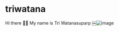 # triwatana
Hi there 👋🏼 My name is Tri Watanasuparp
￼![image](https://user-images.githubusercontent.com/64370109/115988439-f1ee0800-a5e3-11eb-99c4-1c2a60c12bac.png)
